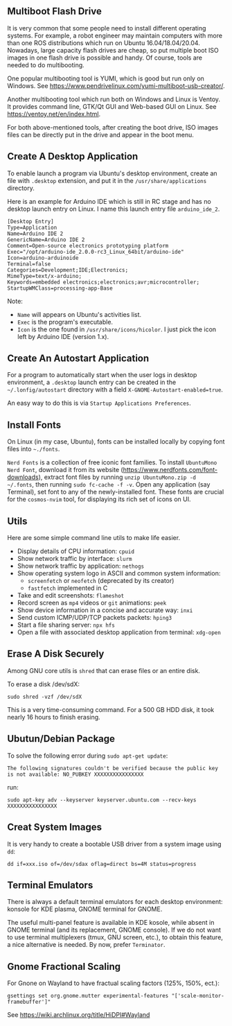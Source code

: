 Multiboot Flash Drive
----
It is very common that some people need to install different operating systems.
For example, a robot engineer may maintain computers with more than one ROS
distributions which run on Ubuntu 16.04/18.04/20.04. Nowadays, large capacity
flash drives are cheap, so put multiple boot ISO images in one flash drive is
possible and handy. Of course, tools are needed to do multibooting.

One popular multibooting tool is YUMI, which is good but run only on Windows.
See https://www.pendrivelinux.com/yumi-multiboot-usb-creator/.

Another multibooting tool which run both on Windows and Linux is Ventoy. It provides
command line, GTK/Qt GUI and Web-based GUI on Linux. See https://ventoy.net/en/index.html.

For both above-mentioned tools, after creating the boot drive, ISO images files
can be directly put in the drive and appear in the boot menu.

Create A Desktop Application
----
To enable launch a program via Ubuntu's desktop environment, create an
file with `.desktop` extension, and put it in the `/usr/share/applications`
directory.

Here is an example for Arduino IDE which is still in RC stage and has no
desktop launch entry on Linux. I name this launch entry file `arduino_ide_2`.

```
[Desktop Entry]
Type=Application
Name=Arduino IDE 2
GenericName=Arduino IDE 2
Comment=Open-source electronics prototyping platform
Exec="/opt/arduino-ide_2.0.0-rc3_Linux_64bit/arduino-ide"
Icon=arduino-arduinoide
Terminal=false
Categories=Development;IDE;Electronics;
MimeType=text/x-arduino;
Keywords=embedded electronics;electronics;avr;microcontroller;
StartupWMClass=processing-app-Base
```

Note:
- `Name` will appears on Ubuntu's activities list.
- `Exec` is the program's executable.
- `Icon` is the one found in `/usr/share/icons/hicolor`. I just
  pick the icon left by Arduino IDE (version 1.x).

Create An Autostart Application
----
For a program to automatically start when the user logs in desktop environment,
a `.desktop` launch entry can be created in the `~/.lonfig/autostart` directory
with a field `X-GNOME-Autostart-enabled=true`.

An easy way to do this is via `Startup Applications Preferences`.


Install Fonts
----
On Linux (in my case, Ubuntu), fonts can be installed locally by copying font files into `~./fonts`.

`Nerd Fonts` is a collection of free iconic font families. To install `UbuntuMono Nerd Font`,
download it from its website (https://www.nerdfonts.com/font-downloads), extract font files by running
`unzip UbuntuMono.zip -d ~/.fonts`, then running `sudo fc-cache -f -v`. Open any application (say Terminal),
set font to any of the newly-installed font. These fonts are crucial for the `cosmos-nvim` tool, for
displaying its rich set of icons on UI.


Utils
----
Here are some simple command line utils to make life easier.
- Display details of CPU information: `cpuid`
- Show network traffic by interface: `slurm`
- Show network traffic by application: `nethogs`
- Show operating system logo in ASCII and common system information:
  - `screenfetch` or `neofetch` (deprecated by its creator)
  - `fastfetch` implemented in C
- Take and edit screenshots: `flameshot`
- Record screen as `mp4` videos or `git` animations: `peek`
- Show device information in a concise and accurate way: `inxi`
- Send custom ICMP/UDP/TCP packets packets: `hping3`
- Start a file sharing server: `npx hfs`
- Open a file with associated desktop application from terminal: `xdg-open`


Erase A Disk Securely
----
Among GNU core utils is `shred` that can erase files or an entire disk.

To erase a disk /dev/sdX:
```
sudo shred -vzf /dev/sdX
```

This is a very time-consuming command. For a 500 GB HDD disk, it took nearly
16 hours to finish erasing.


Ubutun/Debian Package
----
To solve the following error during `sudo apt-get update`:
```
The following signatures couldn't be verified because the public key is not available: NO_PUBKEY XXXXXXXXXXXXXXXX
```
run:
```
sudo apt-key adv --keyserver keyserver.ubuntu.com --recv-keys XXXXXXXXXXXXXXXX
```


Creat System Images
----
It is very handy to create a bootable USB driver from a system image using `dd`:
```
dd if=xxx.iso of=/dev/sdax oflag=direct bs=4M status=progress
```


Terminal Emulators
----
There is always a default terminal emulators for each desktop environment:
konsole for KDE plasma, GNOME terminal for GNOME.

The useful multi-panel feature is available in KDE kosole, while absent in
GNOME terminal (and its replacement, GNOME console). If we do not want to use
terminal multiplexers (tmux, GNU screen, etc.), to obtain this feature, a nice
alternative is needed. By now, prefer `Terminator`.


Gnome Fractional Scaling
---
For Gnone on Wayland to have fractual scaling factors (125%, 150%, ect.):
```
gsettings set org.gnome.mutter experimental-features "['scale-monitor-framebuffer']"
```
See https://wiki.archlinux.org/title/HiDPI#Wayland